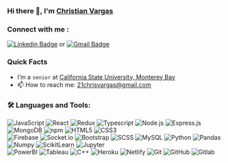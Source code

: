 ### Hi there 👋, I'm [Christian Vargas](https://github.com/c-vargas)

### Connect with me : <br>
[![Linkedin Badge](https://img.shields.io/badge/-Christian_Vargas-blue?style=flat-square&logo=Linkedin&logoColor=white&link=https://www.linkedin.com/in/christian-vargas21/)](https://www.linkedin.com/in/christian-vargas21/)
or [![Gmail Badge](https://img.shields.io/badge/-21chrisvargas@gmail.com-c14438?style=flat-square&logo=Gmail&logoColor=white&link=mailto:21chrisvargas@gmail.com)](mailto:21chrisvargas1@gmail.com)

### Quick Facts

- I’m a `senior` at [California State University, Monterey Bay](https://csumb.edu/scd/degree-programs/cs/)
- 📫 How to reach me: 21chrisvargas@gmail.com

### 🛠️ Languages and Tools:

![JavaScript](https://img.shields.io/badge/-JavaScript-black?style=flat-square&logo=javascript)
![React](https://img.shields.io/badge/-React-black?style=flat-square&logo=react)
![Redux](https://img.shields.io/badge/-Redux-black?style=flat-square&logo=Redux)
![Typescript](https://img.shields.io/badge/-Typescript-black?style=flat-square&logo=Typescript)
![Node.js](https://img.shields.io/badge/-Node.js-black?style=flat-square&logo=Node.js)
![Express.js](https://img.shields.io/badge/-Express-black?style=flat-square&logo=expressjs)
![MongoDB](https://img.shields.io/badge/-MongoDB-black?style=flat-square&logo=mongodb)
![npm](https://img.shields.io/badge/-npm-black?style=flat-square&logo=npm)
![HTML5](https://img.shields.io/badge/-HTML5-black?style=flat-square&logo=html5&logoColor=white)
![CSS3](https://img.shields.io/badge/-CSS3-black?style=flat-square&logo=css3)
<br>
![Firebase](https://img.shields.io/badge/-Firebase-black?style=flat-square&logo=Firebase)
![Socket.io](https://img.shields.io/badge/-Socket-black?style=flat-square&logo=socket.io)
![Bootstrap](https://img.shields.io/badge/-Bootstrap-black?style=flat-square&logo=bootstrap)
![SCSS](https://img.shields.io/badge/-SCSS-black?style=flat-square&logo=SASS)
![MySQL](https://img.shields.io/badge/-MySQL-black?style=flat-square&logo=MySQL)
![Python](https://img.shields.io/badge/-Python-black?style=flat-square&logo=Python)
![Pandas](https://img.shields.io/badge/-Pandas-black?style=flat-square&logo=Pandas)
![Numpy](https://img.shields.io/badge/-Numpy-black?style=flat-square&logo=Numpy)
![ScikitLearn](https://img.shields.io/badge/-ScikitLearn-black?style=flat-square&logo=ScikitLearn)
![Jupyter](https://img.shields.io/badge/-Jupyter-black?style=flat-square&logo=Jupyter)
<br>
![PowerBI](https://img.shields.io/badge/-PowerBI-black?style=flat-square&logo=PowerBI)
![Tableau](https://img.shields.io/badge/-Tableau-black?style=flat-square&logo=Tableau)
![C++](https://img.shields.io/badge/-C++-black?style=flat-square&logo=c)
![Heroku](https://img.shields.io/badge/-Heroku-black?style=flat-square&logo=heroku)
![Netlify](https://img.shields.io/badge/-Netlify-black?style=flat-square&logo=netlify)
![Git](https://img.shields.io/badge/-Git-black?style=flat-square&logo=git)
![GitHub](https://img.shields.io/badge/-GitHub-black?style=flat-square&logo=github)
![Gitlab](https://img.shields.io/badge/-Gitlab-black?style=flat-square&logo=gitlab)
